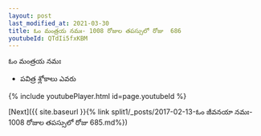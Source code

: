 ```yaml
---
layout: post
last_modified_at: 2021-03-30
title: ఓం మంత్రయ నమః- 1008 రోజుల తపస్సులో రోజు  686
youtubeId: QTdIi5fxKBM
---
```

 
 
 ఓం మంత్రయ నమః  
 
 -  పవిత్ర శ్లోకాలు ఎవరు 
 
  
 
  
 
 
 
 
 
 


{% include youtubePlayer.html id=page.youtubeId %}
 
[Next]({{ site.baseurl }}{% link  split1/_posts/2017-02-13-ఓం జీవనయా నమః- 1008 రోజుల తపస్సులో రోజు  685.md%})
 
